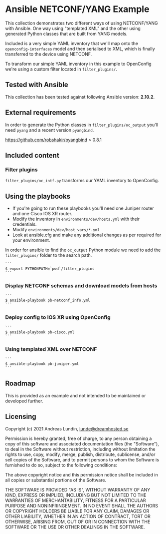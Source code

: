 # Ansible NETCONF/YANG Example

This collection demonstrates two different ways of using NETCONF/YANG with
Ansible. One way using "templated XML" and the other using generated Python classes that are built from YANG models.

Included is a very simple YAML inventory that we'll map onto the `openconfig-interfaces` model and then serialised to XML, which is finally transferred to the device using NETCONF.

To transform our simple YAML inventory in this example to OpenConfig we're
using a custom filter located in `filter_plugins/`.

## Tested with Ansible

This collection has been tested against following Ansible version: **2.10.2**.

## External requirements

In order to generate the Python classes in `filter_plugins/oc_output` you'll
need `pyang` and a recent version `pyangbind`.

https://github.com/robshakir/pyangbind > 0.8.1

## Included content

### Filter plugins

`filter_plugins/oc_intf.py` transforms our YAML inventory to OpenConfig.

## Using the playbooks

- If you're going to run these playbooks you'll need one Juniper router and one Cisco IOS XR router.
- Modify the inventory in `environments/dev/hosts.yml` with their credentials.
- Modify `environments/dev/host_vars/*.yml`
- Look at ansible.cfg and make any additional changes as per required for your environment.

In order for ansible to find the `oc_output` Python module we need to add the `filter_plugins/` folder to the search path.

    ```
    $ export PYTHONPATH=`pwd`/filter_plugins
    ```

### Display NETCONF schemas and download models from hosts

    ```
    $ ansible-playbook pb-netconf_info.yml
    ```

### Deploy config to IOS XR using OpenConfig

    ```
    $ ansible-playbook pb-cisco.yml
    ```

### Using templated XML over NETCONF

    ```
    $ ansible-playbook pb-juniper.yml
    ```

## Roadmap

This is provided as an example and not intended to be maintained or developed
further.

## Licensing

Copyright (c) 2021 Andreas Lundin, lunde@dreamhosted.se

Permission is hereby granted, free of charge, to any person obtaining a copy of
this software and associated documentation files (the "Software"), to deal in
the Software without restriction, including without limitation the rights to
use, copy, modify, merge, publish, distribute, sublicense, and/or sell copies
of the Software, and to permit persons to whom the Software is furnished to do
so, subject to the following conditions:

The above copyright notice and this permission notice shall be included in all
copies or substantial portions of the Software.

THE SOFTWARE IS PROVIDED "AS IS", WITHOUT WARRANTY OF ANY KIND, EXPRESS OR
IMPLIED, INCLUDING BUT NOT LIMITED TO THE WARRANTIES OF MERCHANTABILITY,
FITNESS FOR A PARTICULAR PURPOSE AND NONINFRINGEMENT. IN NO EVENT SHALL THE
AUTHORS OR COPYRIGHT HOLDERS BE LIABLE FOR ANY CLAIM, DAMAGES OR OTHER
LIABILITY, WHETHER IN AN ACTION OF CONTRACT, TORT OR OTHERWISE, ARISING FROM,
OUT OF OR IN CONNECTION WITH THE SOFTWARE OR THE USE OR OTHER DEALINGS IN THE
SOFTWARE.

